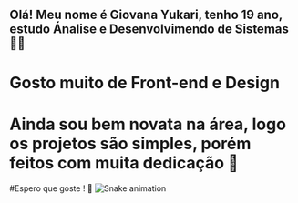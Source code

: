 
## Olá! Meu nome é Giovana Yukari, tenho 19 ano, estudo Ánalise e Desenvolvimendo de Sistemas 👩‍💻 </br>
 # Gosto muito de Front-end e Design </br>
 # Ainda sou bem novata na área, logo os projetos são simples, porém feitos com muita dedicação 🌼 
 #Espero que goste ! 💞
![Snake animation](https://github.com/giovanaysandes/rafaballerini/blob/output/github-contribution-grid-snake.svg)
 
